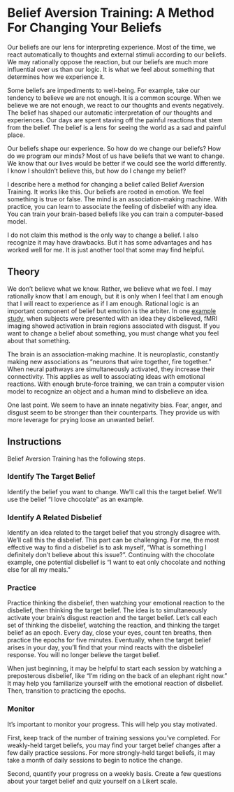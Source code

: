 # Belief Aversion Training: A Method For Changing Your Beliefs

Our beliefs are our lens for interpreting experience. Most of the time, we react automatically to thoughts and external stimuli according to our beliefs. We may rationally oppose the reaction, but our beliefs are much more influential over us than our logic. It is what we feel about something that determines how we experience it.

Some beliefs are impediments to well-being. For example, take our tendency to believe we are not enough. It is a common scourge. When we believe we are not enough, we react to our thoughts and events negatively. The belief has shaped our automatic interpretation of our thoughts and experiences. Our days are spent staving off the painful reactions that stem from the belief. The belief is a lens for seeing the world as a sad and painful place. 

Our beliefs shape our experience. So how do we change our beliefs? How do we program our minds? Most of us have beliefs that we want to change. We know that our lives would be better if we could see the world differently. I know I shouldn’t believe this, but how do I change my belief?

I describe here a method for changing a belief called Belief Aversion Training. It works like this. Our beliefs are rooted in emotion. We feel something is true or false. The mind is an association-making machine. With practice, you can learn to associate the feeling of disbelief with any idea. You can train your brain-based beliefs like you can train a computer-based model. 

I do not claim this method is the only way to change a belief. I also recognize it may have drawbacks. But it has some advantages and has worked well for me. It is just another tool that some may find helpful.

## Theory

We don’t believe what we know. Rather, we believe what we feel. I may rationally know that I am enough, but it is only when I feel that I am enough that I will react to experience as if I am enough. Rational logic is an important component of belief but emotion is the arbiter. In one [example study](https://drive.google.com/file/d/1QOTn2gme6AlfCnfmFa-gXSrhuFOLZNTb/view?usp=sharing), when subjects were presented with an idea they disbelieved, fMRI imaging showed activation in brain regions associated with disgust. If you want to change a belief about something, you must change what you feel about that something.

The brain is an association-making machine. It is neuroplastic, constantly making new associations as “neurons that wire together, fire together.” When neural pathways are simultaneously activated, they increase their connectivity. This applies as well to associating ideas with emotional reactions. With enough brute-force training, we can train a computer vision model to recognize an object and a human mind to disbelieve an idea.  

One last point. We seem to have an innate negativity bias. Fear, anger, and disgust seem to be stronger than their counterparts. They provide us with more leverage for prying loose an unwanted belief. 

## Instructions

Belief Aversion Training has the following steps. 

### Identify The Target Belief

Identify the belief you want to change. We’ll call this the target belief. We’ll use the belief “I love chocolate” as an example. 

### Identify A Related Disbelief

Identify an idea related to the target belief that you strongly disagree with. We’ll call this the disbelief. This part can be challenging. For me, the most effective way to find a disbelief is to ask myself, “What is something I definitely don’t believe about this issue?”. Continuing with the chocolate example, one potential disbelief is “I want to eat only chocolate and nothing else for all my meals.”  

### Practice

Practice thinking the disbelief, then watching your emotional reaction to the disbelief, then thinking the target belief. The idea is to simultaneously activate your brain’s disgust reaction and the target belief. Let’s call each set of thinking the disbelief, watching the reaction, and thinking the target belief as an epoch. Every day, close your eyes, count ten breaths, then practice the epochs for five minutes. Eventually, when the target belief arises in your day, you’ll find that your mind reacts with the disbelief response. You will no longer believe the target belief. 

When just beginning, it may be helpful to start each session by watching a preposterous disbelief, like “I’m riding on the back of an elephant right now.” It may help you familiarize yourself with the emotional reaction of disbelief. Then, transition to practicing the epochs.

### Monitor

It’s important to monitor your progress. This will help you stay motivated. 

First, keep track of the number of training sessions you’ve completed. For weakly-held target beliefs, you may find your target belief changes after a few daily practice sessions. For more strongly-held target beliefs, it may take a month of daily sessions to begin to notice the change.

Second, quantify your progress on a weekly basis. Create a few questions about your target belief and quiz yourself on a Likert scale.
